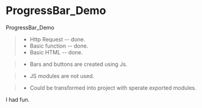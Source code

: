 # ProgressBar_Demo
ProgressBar_Demo

>+ Http Request -- done.
>+ Basic function -- done.
>+ Basic HTML -- done.

>+ Bars and buttons are created using Js.

>+ JS modules are not used.

>+ Could be transformed into project with sperate exported modules.

I had fun.
